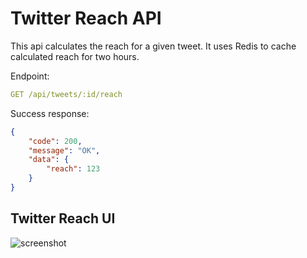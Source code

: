 # Twitter Reach API

This api calculates the reach for a given tweet. It uses Redis to cache calculated reach for two hours.

Endpoint:
```yml
GET /api/tweets/:id/reach
```

Success response:
```json
{ 
    "code": 200, 
    "message": "OK",
    "data": {
        "reach": 123
    }
}
```

## Twitter Reach UI

![screenshot](http://hmp.me/bb9d)
